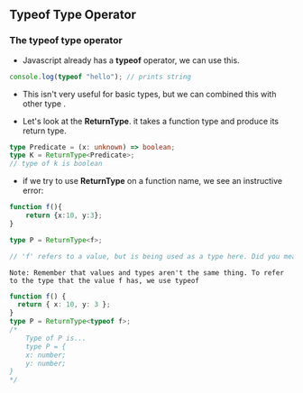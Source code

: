 ## Typeof Type Operator

### The **typeof** type operator

* Javascript already has a **typeof** operator, we can use this.

```ts
console.log(typeof "hello"); // prints string
```

* This isn't very useful for basic types, but we can combined this with other type .

* Let's look at the **ReturnType<T>**. it takes a function type and produce its return type.

```ts
type Predicate = (x: unknown) => boolean;
type K = ReturnType<Predicate>;
// type of k is boolean
```

* if we try to use **ReturnType** on a function name, we see an instructive error:

```ts
function f(){
    return {x:10, y:3};
}

type P = ReturnType<f>;

// 'f' refers to a value, but is being used as a type here. Did you mean 'typeof f'?

```

``
Note: Remember that values and types aren't the same thing. To refer to the type that the value f has, we use typeof
``
```ts
function f() {
  return { x: 10, y: 3 };
}
type P = ReturnType<typeof f>;
/*
    Type of P is...
    type P = {
    x: number;
    y: number;
}
*/
```